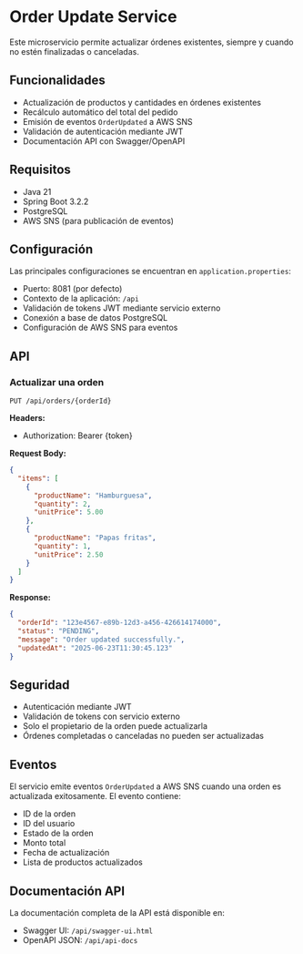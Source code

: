 # Order Update Service

Este microservicio permite actualizar órdenes existentes, siempre y cuando no estén finalizadas o canceladas.

## Funcionalidades

- Actualización de productos y cantidades en órdenes existentes
- Recálculo automático del total del pedido
- Emisión de eventos `OrderUpdated` a AWS SNS
- Validación de autenticación mediante JWT
- Documentación API con Swagger/OpenAPI

## Requisitos

- Java 21
- Spring Boot 3.2.2
- PostgreSQL
- AWS SNS (para publicación de eventos)

## Configuración

Las principales configuraciones se encuentran en `application.properties`:

- Puerto: 8081 (por defecto)
- Contexto de la aplicación: `/api`
- Validación de tokens JWT mediante servicio externo
- Conexión a base de datos PostgreSQL
- Configuración de AWS SNS para eventos

## API

### Actualizar una orden

```
PUT /api/orders/{orderId}
```

**Headers:**
- Authorization: Bearer {token}

**Request Body:**
```json
{
  "items": [
    {
      "productName": "Hamburguesa",
      "quantity": 2,
      "unitPrice": 5.00
    },
    {
      "productName": "Papas fritas",
      "quantity": 1,
      "unitPrice": 2.50
    }
  ]
}
```

**Response:**
```json
{
  "orderId": "123e4567-e89b-12d3-a456-426614174000",
  "status": "PENDING",
  "message": "Order updated successfully.",
  "updatedAt": "2025-06-23T11:30:45.123"
}
```

## Seguridad

- Autenticación mediante JWT
- Validación de tokens con servicio externo
- Solo el propietario de la orden puede actualizarla
- Órdenes completadas o canceladas no pueden ser actualizadas

## Eventos

El servicio emite eventos `OrderUpdated` a AWS SNS cuando una orden es actualizada exitosamente. El evento contiene:

- ID de la orden
- ID del usuario
- Estado de la orden
- Monto total
- Fecha de actualización
- Lista de productos actualizados

## Documentación API

La documentación completa de la API está disponible en:

- Swagger UI: `/api/swagger-ui.html`
- OpenAPI JSON: `/api/api-docs`
